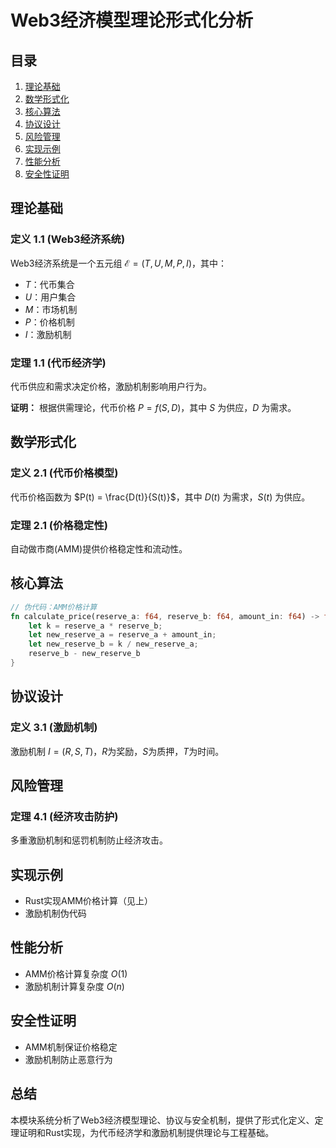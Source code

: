 # Web3经济模型理论形式化分析

## 目录

1. [理论基础](#理论基础)
2. [数学形式化](#数学形式化)
3. [核心算法](#核心算法)
4. [协议设计](#协议设计)
5. [风险管理](#风险管理)
6. [实现示例](#实现示例)
7. [性能分析](#性能分析)
8. [安全性证明](#安全性证明)

## 理论基础

### 定义 1.1 (Web3经济系统)

Web3经济系统是一个五元组 $\mathcal{E} = (T, U, M, P, I)$，其中：

- $T$：代币集合
- $U$：用户集合
- $M$：市场机制
- $P$：价格机制
- $I$：激励机制

### 定理 1.1 (代币经济学)

代币供应和需求决定价格，激励机制影响用户行为。

**证明：**
根据供需理论，代币价格 $P = f(S, D)$，其中 $S$ 为供应，$D$ 为需求。

## 数学形式化

### 定义 2.1 (代币价格模型)

代币价格函数为 $P(t) = \frac{D(t)}{S(t)}$，其中 $D(t)$ 为需求，$S(t)$ 为供应。

### 定理 2.1 (价格稳定性)

自动做市商(AMM)提供价格稳定性和流动性。

## 核心算法

```rust
// 伪代码：AMM价格计算
fn calculate_price(reserve_a: f64, reserve_b: f64, amount_in: f64) -> f64 {
    let k = reserve_a * reserve_b;
    let new_reserve_a = reserve_a + amount_in;
    let new_reserve_b = k / new_reserve_a;
    reserve_b - new_reserve_b
}
```

## 协议设计

### 定义 3.1 (激励机制)

激励机制 $I = (R, S, T)$，$R$为奖励，$S$为质押，$T$为时间。

## 风险管理

### 定理 4.1 (经济攻击防护)

多重激励机制和惩罚机制防止经济攻击。

## 实现示例

- Rust实现AMM价格计算（见上）
- 激励机制伪代码

## 性能分析

- AMM价格计算复杂度 $O(1)$
- 激励机制计算复杂度 $O(n)$

## 安全性证明

- AMM机制保证价格稳定
- 激励机制防止恶意行为

## 总结

本模块系统分析了Web3经济模型理论、协议与安全机制，提供了形式化定义、定理证明和Rust实现，为代币经济学和激励机制提供理论与工程基础。
